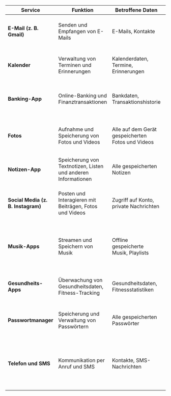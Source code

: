 |**Service**                         | **Funktion**                                                                                                                                   | **Betroffene Daten**                                          | **Backup**                                                  | **Wiederherstellung**                                                                                                     |
|------------------------------------|------------------------------------------------------------------------------------------------------------------------------------------------|---------------------------------------------------------------|-------------------------------------------------------------|---------------------------------------------------------------------------------------------------------------------------|
| **E-Mail (z. B. Gmail)**           | Senden und Empfangen von E-Mails                                                                                                               | E-Mails, Kontakte                                             | Cloud-Speicher des E-Mail-Anbieters                         | Anmeldung mit E-Mail-Konto ermöglicht Zugriff auf alle E-Mails und Kontakte.                                              |
| **Kalender**                       | Verwaltung von Terminen und Erinnerungen                                                                                                       | Kalenderdaten, Termine, Erinnerungen                          | Cloud-Synchronisierung (z. B. Google Kalender)              | Anmeldung mit demselben Konto stellt die Kalenderdaten wieder her.                                                        |
| **Banking-App**                    | Online-Banking und Finanztransaktionen                                                                                                         | Bankdaten, Transaktionshistorie                               | Keine vollständigen Backups, aber gesicherte Zugangsdaten   | Zugang über die App nach Neuinstallation und Verifizierung durch die Bank.                                                |
| **Fotos**                          | Aufnahme und Speicherung von Fotos und Videos                                                                                                  | Alle auf dem Gerät gespeicherten Fotos und Videos             | Google Fotos, iCloud oder andere Cloud-Dienste              | Wiederherstellung durch Anmeldung im Cloud-Dienst und erneutes Synchronisieren der Daten.                                 |
| **Notizen-App**                    | Speicherung von Textnotizen, Listen und anderen Informationen                                                                                  | Alle gespeicherten Notizen                                    | Cloud-Synchronisierung (z. B. Google Keep, iCloud)          | Anmeldung mit dem Konto stellt die Notizen wieder her.                                                                    |
| **Social Media (z. B. Instagram)** | Posten und Interagieren mit Beiträgen, Fotos und Videos                                                                                        | Zugriff auf Konto, private Nachrichten                        | In der Cloud des Anbieters gespeichert                      | Anmeldung bei der App mit denselben Zugangsdaten stellt den Zugriff auf das Konto wieder her.                             |
| **Musik-Apps**                     | Streamen und Speichern von Musik                                                                                                               | Offline gespeicherte Musik, Playlists                         | Cloud-Dienste des Anbieters                                 | Anmeldung bei der App stellt Playlists und gekaufte Musik wieder her, Offline-Daten müssen erneut geladen werden.         |
| **Gesundheits-Apps**               | Überwachung von Gesundheitsdaten, Fitness-Tracking                                                                                             | Gesundheitsdaten, Fitnessstatistiken                          | Cloud-Speicherung (z. B. Apple Health, Google Fit)          | Anmeldung bei derselben App und Synchronisierung stellt die Daten wieder her.                                             |
| **Passwortmanager**                | Speicherung und Verwaltung von Passwörtern                                                                                                     | Alle gespeicherten Passwörter                                 | Cloud-Speicherung mit verschlüsseltem Zugang                | Zugang zum Konto des Passwortmanagers stellt alle Daten wieder her.                                                       |
| **Telefon und SMS**                | Kommunikation per Anruf und SMS                                                                                                                | Kontakte, SMS-Nachrichten                                     | Kontakte: Cloud (z. B. Google Kontakte), SMS: lokal         | Kontakte durch Synchronisierung wiederherstellen, SMS müssen manuell oder über Anbieter-Backup wiederhergestellt werden.  |

